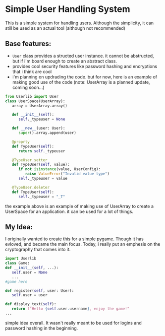 # Simple User Handling System
   This is a simple system for handling users.
   Although the simplicity, it can still be used as an actual tool (although not recommended)

## Base features:
   - `User` class provides a structed user instance. it cannot be abstructed, but if i'm board enough to create an abstract class.
   - provides cool security features like password hashing and encryptions that i think are cool
   - i'm planning on updrading the code. but for now, here is an example of making good use of the code (note: UserArray is a planned update, coming soon...)
   
```python
from Userlib import User
class UserSpace(UserArray):
   array = UserArray.array()

   def __init__(self):
      self._typeuser = None

   def __new__(user: User):
      super().array.append(user)

   @proprty
   def TypeUser(self):
      return self._typeuser

   @TypeUser.setter
   def TypeUser(self, value):
      if not isinstance(value, UserConfig):
         raise ValueError("Invalid value type")
      self._typeuser = value

   @TypeUser.deleter
   def TypeUser(self):
      self._typeuser = "_T"
```

the example above is an example of making use of UserArray to create a UserSpace for an application.
it can be used for a lot of things.

## My Idea:
   I originally wanted to create this for a simple pygame.
   Though it has evloved, and became the main focus.
   Today, i really put an emphesis on the cryptography that comes into it.
   ```python
import Userlib
class Game:
   def __init__(self, ...):
      self.user = None
      ...
   #game here

   def register(self, user: User):
      self.user = user

   def display_text(self):
      return f"Hello {self.user.username}, enjoy the game!"
   ...
```
   simple idea overall. 
   It wasn't really meant to be used for logins and password hashing in the beginning.
